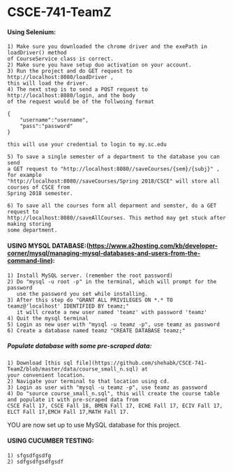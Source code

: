 # CSCE-741-TeamZ

#### Using Selenium:
	1) Make sure you downloaded the chrome driver and the exePath in loadDriver() method 
	of CourseService class is correct.
	2) Make sure you have setup duo activation on your account.
	3) Run the project and do GET request to http://localhost:8080/loadDriver , 
	this will load the driver.
	4) The next step is to send a POST request to http://localhost:8080/login, and the body 
	of the request would be of the follwoing format 

	{
		"username":"username",
		"pass":"password"
	}

	this will use your credential to login to my.sc.edu

	5) To save a single semester of a department to the database you can send 
	a GET request to "http://localhost:8080//saveCourses/{sem}/{subj}" , for example
	"http://localhost:8080//saveCourses/Spring 2018/CSCE" will store all courses of CSCE from 
	Spring 2018 semester.
	
	6) To save all the courses form all deparment and semster, do a GET request to 
	http://localhost:8080//saveAllCourses. This method may get stuck after making storing 
	some department.


#### USING MYSQL DATABASE:(https://www.a2hosting.com/kb/developer-corner/mysql/managing-mysql-databases-and-users-from-the-command-line):
	1) Install MySQL server. (remember the root password)
	2) Do "mysql -u root -p" in the terminal, which will prompt for the password
	   use the password you set while installing.
	3) After this step do "GRANT ALL PRIVILEGES ON *.* TO teamz@'localhost' IDENTIFIED BY teamz;"
	   it will create a new user named 'teamz' with password 'teamz'
	4) Quit the mysql terminal
	5) Login as new user with "mysql -u teamz -p", use teamz as password
	6) Create a database named teamz "CREATE DATABASE teamz;"
##### Populate database with some pre-scraped data:
	1) Download [this sql file](https://github.com/shehabk/CSCE-741-TeamZ/blob/master/data/course_small_n.sql) at 
	your convenient location.
	2) Navigate your terminal to that location using cd.
	3) Login as user with "mysql -u teamz -p", use teamz as password
	4) Do "source course_small_n.sql", this will create the course table and populate it with pre-scraped data from
	CSCE Fall 17, CSCE Fall 18, BMEN Fall 17, ECHE Fall 17, ECIV Fall 17, ELCT Fall 17,EMCH Fall 17,MATH Fall 17.
YOU are now set up to use MySQL database for this project.



#### USING CUCUMBER TESTING:
	1) sfgsdfgsdfg
	2) sdfgsdfgsdfgsdf
